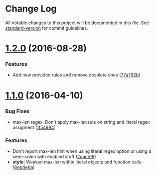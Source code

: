 # Change Log

All notable changes to this project will be documented in this file. See [standard-version](https://github.com/conventional-changelog/standard-version) for commit guidelines.

<a name="1.2.0"></a>
# [1.2.0](https://github.com/Conaclos/eslint-config-conaclos/compare/v1.1.0...v1.2.0) (2016-08-28)


### Features

* Add new provided rules and remove obsolete ones ([77a792b](https://github.com/Conaclos/eslint-config-conaclos/commit/77a792b))



<a name="1.1.0"></a>
# [1.1.0](https://github.com/Conaclos/eslint-config-conaclos/compare/v1.0.0...v1.1.0) (2016-04-10)


### Bug Fixes

* max-len regex. Don't apply max-len rule on string and literal regex assigment ([1f54994](https://github.com/Conaclos/eslint-config-conaclos/commit/1f54994))

### Features

* Don't report max-len hint when using literal regex option or using a semi-colon with enabled stuff ([2dace18](https://github.com/Conaclos/eslint-config-conaclos/commit/2dace18))
* **style:** Weaken max-len within literal objects and function calls ([6eb4e6a](https://github.com/Conaclos/eslint-config-conaclos/commit/6eb4e6a))
